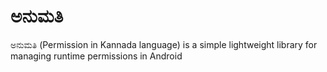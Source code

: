 # ಅನುಮತಿ
ಅನುಮತಿ (Permission in Kannada language) is a simple lightweight library for managing runtime permissions in Android
